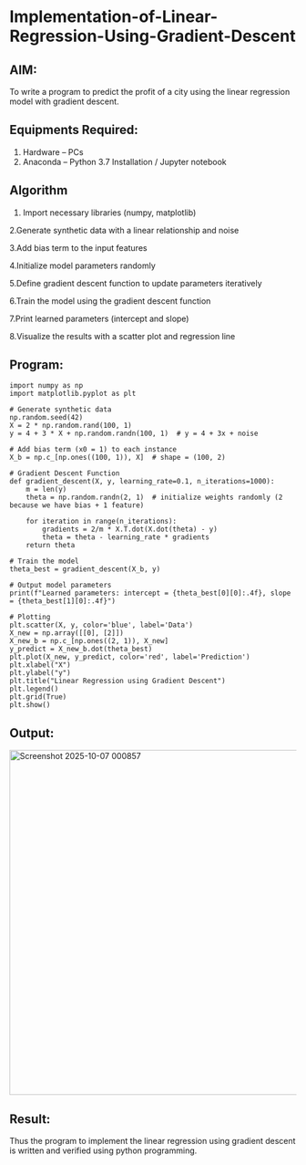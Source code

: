 # Implementation-of-Linear-Regression-Using-Gradient-Descent

## AIM:
To write a program to predict the profit of a city using the linear regression model with gradient descent.

## Equipments Required:
1. Hardware – PCs
2. Anaconda – Python 3.7 Installation / Jupyter notebook

## Algorithm
1. Import necessary libraries (numpy, matplotlib)

2.Generate synthetic data with a linear relationship and noise

3.Add bias term to the input features

4.Initialize model parameters randomly

5.Define gradient descent function to update parameters iteratively

6.Train the model using the gradient descent function

7.Print learned parameters (intercept and slope)

8.Visualize the results with a scatter plot and regression line
## Program:
```
import numpy as np
import matplotlib.pyplot as plt

# Generate synthetic data
np.random.seed(42)
X = 2 * np.random.rand(100, 1)
y = 4 + 3 * X + np.random.randn(100, 1)  # y = 4 + 3x + noise

# Add bias term (x0 = 1) to each instance
X_b = np.c_[np.ones((100, 1)), X]  # shape = (100, 2)

# Gradient Descent Function
def gradient_descent(X, y, learning_rate=0.1, n_iterations=1000):
    m = len(y)
    theta = np.random.randn(2, 1)  # initialize weights randomly (2 because we have bias + 1 feature)
    
    for iteration in range(n_iterations):
        gradients = 2/m * X.T.dot(X.dot(theta) - y)
        theta = theta - learning_rate * gradients
    return theta

# Train the model
theta_best = gradient_descent(X_b, y)

# Output model parameters
print(f"Learned parameters: intercept = {theta_best[0][0]:.4f}, slope = {theta_best[1][0]:.4f}")

# Plotting
plt.scatter(X, y, color='blue', label='Data')
X_new = np.array([[0], [2]])
X_new_b = np.c_[np.ones((2, 1)), X_new]
y_predict = X_new_b.dot(theta_best)
plt.plot(X_new, y_predict, color='red', label='Prediction')
plt.xlabel("X")
plt.ylabel("y")
plt.title("Linear Regression using Gradient Descent")
plt.legend()
plt.grid(True)
plt.show()
```

## Output:
<img width="849" height="605" alt="Screenshot 2025-10-07 000857" src="https://github.com/user-attachments/assets/942bbb36-b109-4a25-afa8-bbcd0dac8e77" />



## Result:
Thus the program to implement the linear regression using gradient descent is written and verified using python programming.
